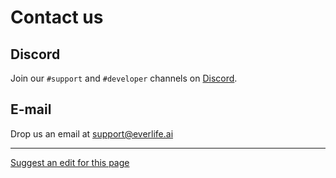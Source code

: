 # Contact us

## Discord

Join our `#support` and `#developer` channels on [Discord](https://discord.gg/nt9xsgM).

## E-mail

Drop us an email at [support@everlife.ai](mailto:support@everlife.ai)


- - - -
[Suggest an edit for this page](https://github.com/everlifeai/everlifeai.github.io/edit/master/docs/contact.md)
